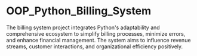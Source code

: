 # OOP_Python_Billing_System
The billing system project integrates Python's adaptability and comprehensive ecosystem to simplify billing processes, minimize errors, and enhance financial management. The system aims to influence revenue streams, customer interactions, and organizational efficiency positively.
